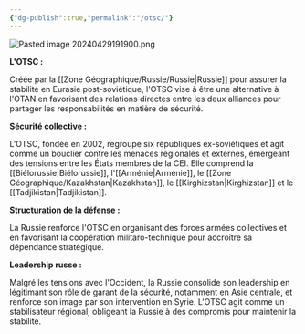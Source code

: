 ```yaml
---
{"dg-publish":true,"permalink":"/otsc/"}
---
```


![Pasted image 20240429191900.png](/img/user/Pasted%20image%2020240429191900.png)

**L'OTSC :**

Créée par la [[Zone Géographique/Russie/Russie\|Russie]] pour assurer la stabilité en Eurasie post-soviétique, l'OTSC vise à être une alternative à l'OTAN en favorisant des relations directes entre les deux alliances pour partager les responsabilités en matière de sécurité.

**Sécurité collective :**

L'OTSC, fondée en 2002, regroupe six républiques ex-soviétiques et agit comme un bouclier contre les menaces régionales et externes, émergeant des tensions entre les États membres de la CEI. Elle comprend  la [[Biélorussie\|Biélorussie]], l'[[Arménie\|Arménie]], le [[Zone Géographique/Kazakhstan\|Kazakhstan]], le [[Kirghizstan\|Kirghizstan]] et le [[Tadjikistan\|Tadjikistan]].

**Structuration de la défense :**

La Russie renforce l'OTSC en organisant des forces armées collectives et en favorisant la coopération militaro-technique pour accroître sa dépendance stratégique.

**Leadership russe :**

Malgré les tensions avec l'Occident, la Russie consolide son leadership en légitimant son rôle de garant de la sécurité, notamment en Asie centrale, et renforce son image par son intervention en Syrie. L'OTSC agit comme un stabilisateur régional, obligeant la Russie à des compromis pour maintenir la stabilité.